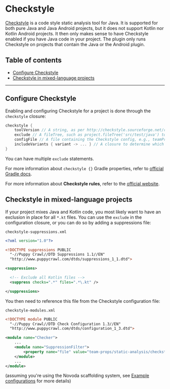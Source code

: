 # Checkstyle
[Checkstyle](http://checkstyle.sourceforge.net/) is a code style static analysis tool for Java. It is supported for both pure Java and Java Android projects,
but it does not support Kotlin nor Kotlin Android projects. It then only makes sense to have Checkstyle enabled if you have Java code in your project. The
plugin only runs Checkstyle on projects that contain the Java or the Android plugin.

## Table of contents
 * [Configure Checkstyle](#configure-checkstyle)
 * [Checkstyle in mixed-language projects](#checkstyle-in-mixed-language-projects)

---

## Configure Checkstyle
Enabling and configuring Checkstyle for a project is done through the `checkstyle` closure:

```gradle
checkstyle {
    toolVersion // A string, as per http://checkstyle.sourceforge.net/releasenotes.html, e.g., '8.8'
    exclude // A fileTree, such as project.fileTree('src/test/java') to exclude Java unit tests
    configFile // A file containing the Checkstyle config, e.g., teamPropsFile('static-analysis/checkstyle-modules.xml')
    includeVariants { variant -> ... } // A closure to determine which variants (for Android) to include
}
```

You can have multiple `exclude` statements.

For more information about `checkstyle {}` Gradle properties, refer to [official Gradle docs](https://docs.gradle.org/current/dsl/org.gradle.api.plugins.quality.CheckstyleExtension.html).

For more information about **Checkstyle rules**, refer to the [official website](http://checkstyle.sourceforge.net/checks.html).

## Checkstyle in mixed-language projects
If your project mixes Java and Kotlin code, you most likely want to have an exclusion in place for all `*.kt` files. You can use the `exclude`
in the configuration closure, or you can do so by adding a suppressions file:

`checkstyle-suppressions.xml`
```xml
<?xml version="1.0"?>

<!DOCTYPE suppressions PUBLIC
  "-//Puppy Crawl//DTD Suppressions 1.1//EN"
  "http://www.puppycrawl.com/dtds/suppressions_1_1.dtd">

<suppressions>

  <!-- Exclude all Kotlin files -->
  <suppress checks=".*" files=".*\.kt" />

</suppressions>
```

You then need to reference this file from the Checkstyle configuration file:

`checkstyle-modules.xml`
```xml
<!DOCTYPE module PUBLIC
  "-//Puppy Crawl//DTD Check Configuration 1.3//EN"
  "http://www.puppycrawl.com/dtds/configuration_1_3.dtd">

<module name="Checker">
    ...
    <module name="SuppressionFilter">
        <property name="file" value="team-props/static-analysis/checkstyle-suppressions.xml" />
    </module>
    ...
</module>
```

(assuming you're using the Novoda scaffolding system, see [Example configurations](#example-configurations) for more details)
